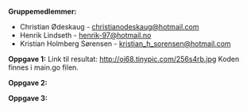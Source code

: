 **Gruppemedlemmer:** 

- Christian Ødeskaug - christianodeskaug@hotmail.com
- Henrik Lindseth - henrik-97@hotmail.no
- Kristian Holmberg Sørensen - kristian_h_sorensen@hotmail.com





**Oppgave 1:** 
Link til resultat: http://oi68.tinypic.com/256s4rb.jpg
Koden finnes i main.go filen.


**Oppgave 2:**


**Oppgave 3:**
